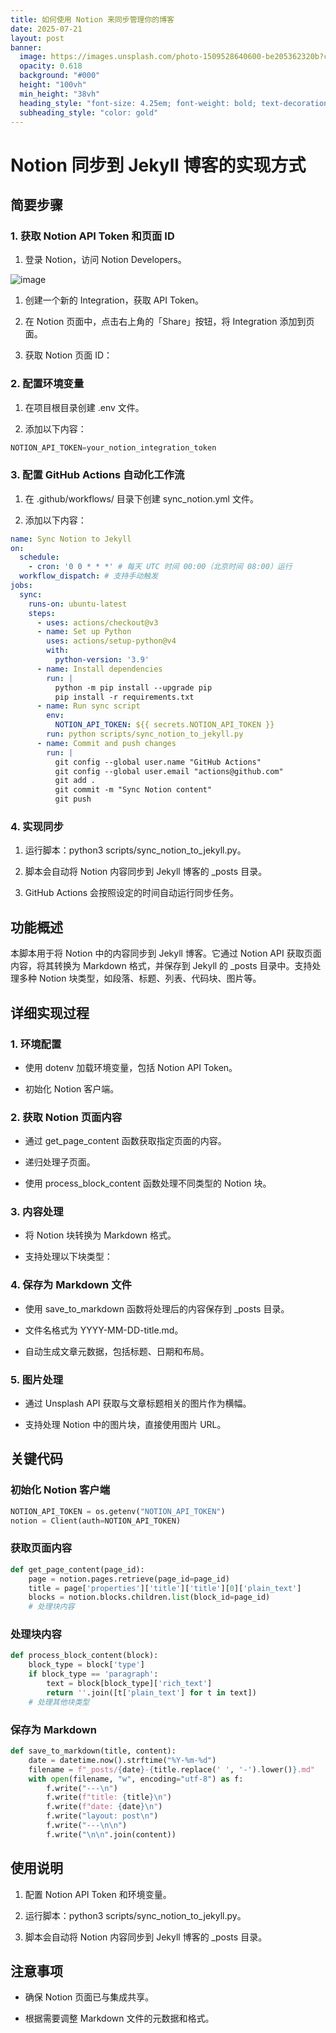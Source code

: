 ```yaml
---
title: 如何使用 Notion 来同步管理你的博客
date: 2025-07-21
layout: post
banner:
  image: https://images.unsplash.com/photo-1509528640600-be205362320b?crop=entropy&cs=tinysrgb&fit=max&fm=jpg&ixid=M3w2OTIwMzJ8MHwxfHJhbmRvbXx8fHx8fHx8fDE3NTMwODY4OTJ8&ixlib=rb-4.1.0&q=80&w=1080
  opacity: 0.618
  background: "#000"
  height: "100vh"
  min_height: "38vh"
  heading_style: "font-size: 4.25em; font-weight: bold; text-decoration: underline"
  subheading_style: "color: gold"
---
```


# Notion 同步到 Jekyll 博客的实现方式

## 简要步骤

### 1. 获取 Notion API Token 和页面 ID

1. 登录 Notion，访问 Notion Developers。

![image](https://prod-files-secure.s3.us-west-2.amazonaws.com/a7a0cc5a-89b9-4cda-8686-1fba0ca52f40/d19c1afe-dea5-4312-9333-786b0ba83054/image.png?X-Amz-Algorithm=AWS4-HMAC-SHA256&X-Amz-Content-Sha256=UNSIGNED-PAYLOAD&X-Amz-Credential=ASIAZI2LB4666D2LLICL%2F20250721%2Fus-west-2%2Fs3%2Faws4_request&X-Amz-Date=20250721T083451Z&X-Amz-Expires=3600&X-Amz-Security-Token=IQoJb3JpZ2luX2VjELX%2F%2F%2F%2F%2F%2F%2F%2F%2F%2FwEaCXVzLXdlc3QtMiJGMEQCIFjDoUBInqUY5VbrvhkG5%2BQ9pNjaamWak0kP5pWyCCMjAiAA%2F%2BWZMi2KSQw15fUMEH9tTVjvGLf3Zg9fH5sJJvjNlyqIBAjO%2F%2F%2F%2F%2F%2F%2F%2F%2F%2F8BEAAaDDYzNzQyMzE4MzgwNSIMHNP%2FaLsv%2BRWelcTbKtwDOOszQ4cAqI%2BaDo0hN6fm3QPaZjDdNOZKSuK6vlrv7a%2Fr%2Fn3bl3TypqM7apRmP9NXKsoJFbuo4tw2GzwED4NQW7Dkpcq4nVx8FyRaRDpWFfpusWRuzd%2FTvWb9Fr2OcGFfsWN7kmNhD6Xk0H9Iyu74Ap0KzzDeTAELAGzvOMrTpvqbwsbDsEVtT25PKpbi8FWFuScu2jcGcta9bpqFFAVoAXty7hSREq3j164p8VejqHBEXNTf1%2BhH5cNFe%2FXPublyI9HWqeM4VZFBKiCEHaz7ySElOefwKOdDLoMd2DJae1ieJ3xct3fKgpM2zOf1p97NL3aA44VsCKbHdZ52AZtu1z8a5csMbGVuQuIcEQ8wKkmIiXEks5hK9Zcj7zripnrPzdzSTcldYb0ASdlGOBudaadFAOQBtbK%2BUIcFO4jAKoxGn73AURn0g%2FHO%2BHFs%2FY8TTmF%2Fl1TsJEzL0Qk8qeubns0rqPi6GUS%2FKmHndyeg3YBtXWg1w6ZGs2DnLdsEIanA4harTnLtdBSno1EPnQzLSgn2u2xhD9RgSadSS4w7DQsEmce6H%2FOLP5liL%2FfGDSAWyhj9jo3foP6UVd6CyXRTEV6uzVmDLuc50C0VK%2FX%2FT451fHR1byOsr4hLnFIwtpP3wwY6pgEZ3M5FXG6V%2F9Rxy7dk4A1wVsr9L2kaa6GFAGbSU9Hxu70tArhr2IYPIwjJ8n4wGWD1dfaL2UNgQ%2FXTOXPj2ikk1vRi%2FvprTEzuZmIdf01201kgG5S8tbFVM0n4LqfSUR%2FYMjZ6LJwyrEC69rwDDZVRCT7VyltNY5W8iQmIXLUaFaSJLSX4L%2FAmSom9yI8rF%2FuQ5Th42j55ph68XVDIGheY5Dpg61g6&X-Amz-Signature=70debc6aa9f15e2635e9004ac9db2297430e44ab83d628ed807a739fa416fa93&X-Amz-SignedHeaders=host&x-amz-checksum-mode=ENABLED&x-id=GetObject)

1. 创建一个新的 Integration，获取 API Token。

1. 在 Notion 页面中，点击右上角的「Share」按钮，将 Integration 添加到页面。

1. 获取 Notion 页面 ID：


### 2. 配置环境变量

1. 在项目根目录创建 .env 文件。

1. 添加以下内容：

```javascript
NOTION_API_TOKEN=your_notion_integration_token
```

### 3. 配置 GitHub Actions 自动化工作流

1. 在 .github/workflows/ 目录下创建 sync_notion.yml 文件。

1. 添加以下内容：

```yaml
name: Sync Notion to Jekyll
on:
  schedule:
    - cron: '0 0 * * *' # 每天 UTC 时间 00:00（北京时间 08:00）运行
  workflow_dispatch: # 支持手动触发
jobs:
  sync:
    runs-on: ubuntu-latest
    steps:
      - uses: actions/checkout@v3
      - name: Set up Python
        uses: actions/setup-python@v4
        with:
          python-version: '3.9'
      - name: Install dependencies
        run: |
          python -m pip install --upgrade pip
          pip install -r requirements.txt
      - name: Run sync script
        env:
          NOTION_API_TOKEN: ${{ secrets.NOTION_API_TOKEN }}
        run: python scripts/sync_notion_to_jekyll.py
      - name: Commit and push changes
        run: |
          git config --global user.name "GitHub Actions"
          git config --global user.email "actions@github.com"
          git add .
          git commit -m "Sync Notion content"
          git push
```

### 4. 实现同步

1. 运行脚本：python3 scripts/sync_notion_to_jekyll.py。

1. 脚本会自动将 Notion 内容同步到 Jekyll 博客的 _posts 目录。

1. GitHub Actions 会按照设定的时间自动运行同步任务。

## 功能概述

本脚本用于将 Notion 中的内容同步到 Jekyll 博客。它通过 Notion API 获取页面内容，将其转换为 Markdown 格式，并保存到 Jekyll 的 _posts 目录中。支持处理多种 Notion 块类型，如段落、标题、列表、代码块、图片等。

## 详细实现过程

### 1. 环境配置

- 使用 dotenv 加载环境变量，包括 Notion API Token。

- 初始化 Notion 客户端。

### 2. 获取 Notion 页面内容

- 通过 get_page_content 函数获取指定页面的内容。

- 递归处理子页面。

- 使用 process_block_content 函数处理不同类型的 Notion 块。

### 3. 内容处理

- 将 Notion 块转换为 Markdown 格式。

- 支持处理以下块类型：


### 4. 保存为 Markdown 文件

- 使用 save_to_markdown 函数将处理后的内容保存到 _posts 目录。

- 文件名格式为 YYYY-MM-DD-title.md。

- 自动生成文章元数据，包括标题、日期和布局。

### 5. 图片处理

- 通过 Unsplash API 获取与文章标题相关的图片作为横幅。

- 支持处理 Notion 中的图片块，直接使用图片 URL。

## 关键代码

### 初始化 Notion 客户端

```python
NOTION_API_TOKEN = os.getenv("NOTION_API_TOKEN")
notion = Client(auth=NOTION_API_TOKEN)
```

### 获取页面内容

```python
def get_page_content(page_id):
    page = notion.pages.retrieve(page_id=page_id)
    title = page['properties']['title']['title'][0]['plain_text']
    blocks = notion.blocks.children.list(block_id=page_id)
    # 处理块内容
```

### 处理块内容

```python
def process_block_content(block):
    block_type = block['type']
    if block_type == 'paragraph':
        text = block[block_type]['rich_text']
        return ''.join([t['plain_text'] for t in text])
    # 处理其他块类型
```

### 保存为 Markdown

```python
def save_to_markdown(title, content):
    date = datetime.now().strftime("%Y-%m-%d")
    filename = f"_posts/{date}-{title.replace(' ', '-').lower()}.md"
    with open(filename, "w", encoding="utf-8") as f:
        f.write("---\n")
        f.write(f"title: {title}\n")
        f.write(f"date: {date}\n")
        f.write("layout: post\n")
        f.write("---\n\n")
        f.write("\n\n".join(content))
```

## 使用说明

1. 配置 Notion API Token 和环境变量。

1. 运行脚本：python3 scripts/sync_notion_to_jekyll.py。

1. 脚本会自动将 Notion 内容同步到 Jekyll 博客的 _posts 目录。

## 注意事项

- 确保 Notion 页面已与集成共享。

- 根据需要调整 Markdown 文件的元数据和格式。